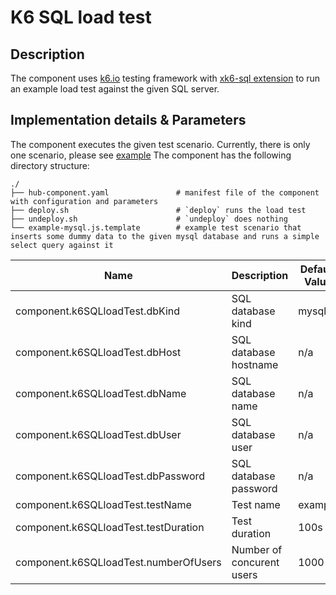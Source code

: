 # K6 SQL load test

## Description

The component uses [k6.io](https://k6.io/) testing framework with [xk6-sql extension](https://github.com/grafana/xk6-sql) to run an example load test against the given SQL server.

## Implementation details & Parameters
The component executes the given test scenario. Currently, there is only one scenario, please see [example](example-mysql.js.template)
The component has the following directory structure:

```text
./
├── hub-component.yaml               # manifest file of the component with configuration and parameters
├── deploy.sh                        # `deploy` runs the load test
├── undeploy.sh                      # `undeploy` does nothing
└── example-mysql.js.template        # example test scenario that inserts some dummy data to the given mysql database and runs a simple select query against it                       
```

| Name      | Description | Default Value | Mandatory?
| --------- | ---------   | --------- | ---------
component.k6SQLloadTest.dbKind | SQL database kind | mysql | Yes
component.k6SQLloadTest.dbHost | SQL database hostname | n/a | Yes
component.k6SQLloadTest.dbName | SQL database name | n/a | Yes
component.k6SQLloadTest.dbUser | SQL database user | n/a | Yes
component.k6SQLloadTest.dbPassword | SQL database password | n/a | Yes
component.k6SQLloadTest.testName | Test name | example | Yes
component.k6SQLloadTest.testDuration | Test duration | 100s | Yes
component.k6SQLloadTest.numberOfUsers | Number of concurent users | 1000 | Yes
